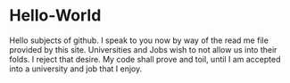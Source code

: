 # Hello-World
Hello subjects of github. I speak to you now by way of the read me file provided by this site. Universities and Jobs wish to not allow us into their folds. I reject that desire. My code shall prove and toil, until I am accepted into a university and job that I enjoy.
